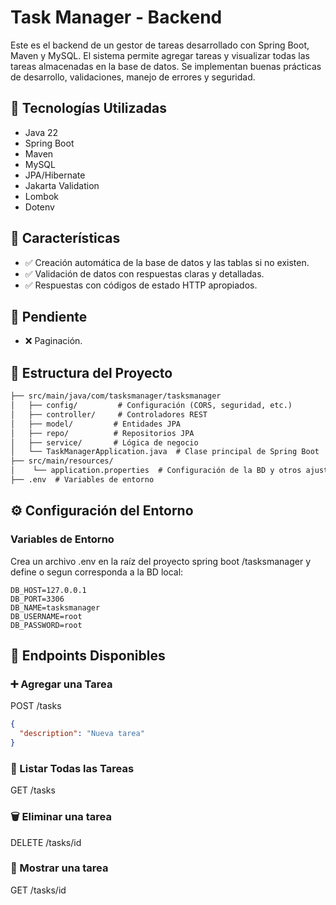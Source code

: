 # Task Manager - Backend
Este es el backend de un gestor de tareas desarrollado con Spring Boot, Maven y MySQL. El sistema permite agregar tareas y visualizar todas las tareas almacenadas en la base de datos. Se implementan buenas prácticas de desarrollo, validaciones, manejo de errores y seguridad.

## 🚀 Tecnologías Utilizadas
* Java 22
* Spring Boot
* Maven
* MySQL
* JPA/Hibernate
* Jakarta Validation
* Lombok
* Dotenv

## 📌 Características
* ✅ Creación automática de la base de datos y las tablas si no existen.
* ✅ Validación de datos con respuestas claras y detalladas.
* ✅ Respuestas con códigos de estado HTTP apropiados.

## 📌 Pendiente
* ❌ Paginación.

## 📂 Estructura del Proyecto
```txt
├── src/main/java/com/tasksmanager/tasksmanager
│   ├── config/         # Configuración (CORS, seguridad, etc.)
│   ├── controller/     # Controladores REST
│   ├── model/         # Entidades JPA
│   ├── repo/          # Repositorios JPA
│   ├── service/       # Lógica de negocio
│   └── TaskManagerApplication.java  # Clase principal de Spring Boot
├── src/main/resources/
│    └── application.properties  # Configuración de la BD y otros ajustes
├── .env  # Variables de entorno
```

## ⚙️ Configuración del Entorno
### Variables de Entorno
Crea un archivo .env en la raíz del proyecto spring boot /tasksmanager y define o segun corresponda a la BD local:
```env
DB_HOST=127.0.0.1
DB_PORT=3306
DB_NAME=tasksmanager
DB_USERNAME=root
DB_PASSWORD=root
```

## 📡 Endpoints Disponibles
### ➕ Agregar una Tarea
POST /tasks
```json
{
  "description": "Nueva tarea"
}
```
### 📌 Listar Todas las Tareas
GET /tasks
### 🗑️️ Eliminar una tarea
DELETE /tasks/id
### 🔎️ Mostrar una tarea
GET /tasks/id
